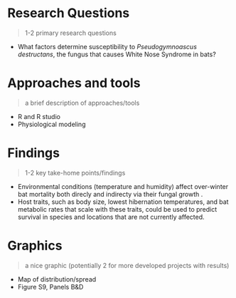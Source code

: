 # Research Questions
> 1-2 primary research questions

- What factors determine susceptibility to *Pseudogymnoascus destructans*, the fungus that causes White Nose Syndrome in bats?

# Approaches and tools
> a brief description of approaches/tools

- R and R studio
- Physiological modeling

# Findings
>  1-2 key take-home points/findings

- Environmental conditions (temperature and humidity) affect over-winter bat mortality both direcly and indirecty via their  fungal growth .
- Host traits, such as body size, lowest hibernation temperatures, and bat metabolic rates that scale with these traits, could be used to predict survival in species and locations that are not currently affected.

# Graphics
> a nice graphic (potentially 2 for more developed projects with results)

- Map of distribution/spread
- Figure S9, Panels B&D

